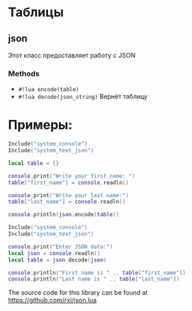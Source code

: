# Таблицы
## json
Этот класс предоставляет работу с JSON
### Methods
- `#!lua encode(table)`
- `#!lua decode(json_string)`
    Вернёт таблицу
# Примеры:
```lua
Include("system_console")
Include("system_text_json")

local table = {}

console.print("Write your first name: ")
table["first_name"] = console.readln()

console.print("Write your last name:")
table["last_name"] = console.readln()

console.println(json.encode(table))
```

```lua
Include("system_console")
Include("system_text_json")

console.print("Enter JSON data:")
local json = console.readln()
local table = json.decode(json)

console.println("First name is " .. table["first_name"])
console.println("Last name is " .. table["last_name"])
```

The source code for this library can be found at https://github.com/rxi/json.lua